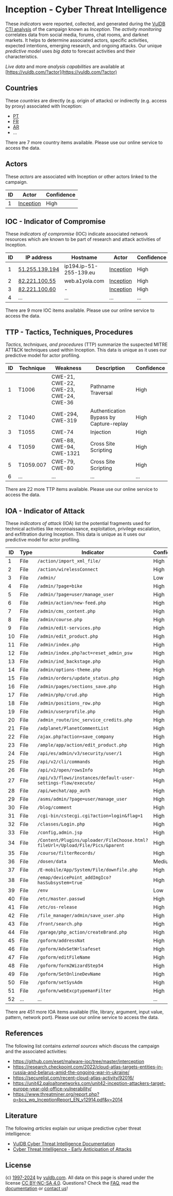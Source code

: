 # Inception - Cyber Threat Intelligence

These _indicators_ were reported, collected, and generated during the [VulDB CTI analysis](https://vuldb.com/?kb.cti) of the campaign known as _Inception_. The _activity monitoring_ correlates data from social media, forums, chat rooms, and darknet markets. It helps to determine associated actors, specific activities, expected intentions, emerging research, and ongoing attacks. Our unique _predictive model_ uses _big data_ to forecast activities and their characteristics.

_Live data_ and more _analysis capabilities_ are available at [https://vuldb.com/?actor](https://vuldb.com/?actor)

## Countries

These _countries_ are directly (e.g. origin of attacks) or indirectly (e.g. access by proxy) associated with Inception:

* [PT](https://vuldb.com/?country.pt)
* [FR](https://vuldb.com/?country.fr)
* [AR](https://vuldb.com/?country.ar)
* ...

There are 7 more country items available. Please use our online service to access the data.

## Actors

These _actors_ are associated with Inception or other actors linked to the campaign.

ID | Actor | Confidence
-- | ----- | ----------
1 | [Inception](https://vuldb.com/?actor.inception) | High

## IOC - Indicator of Compromise

These _indicators of compromise_ (IOC) indicate associated network resources which are known to be part of research and attack activities of Inception.

ID | IP address | Hostname | Actor | Confidence
-- | ---------- | -------- | ----- | ----------
1 | [51.255.139.194](https://vuldb.com/?ip.51.255.139.194) | ip194.ip-51-255-139.eu | [Inception](https://vuldb.com/?actor.inception) | High
2 | [82.221.100.55](https://vuldb.com/?ip.82.221.100.55) | web.a1yola.com | [Inception](https://vuldb.com/?actor.inception) | High
3 | [82.221.100.60](https://vuldb.com/?ip.82.221.100.60) | - | [Inception](https://vuldb.com/?actor.inception) | High
4 | ... | ... | ... | ...

There are 9 more IOC items available. Please use our online service to access the data.

## TTP - Tactics, Techniques, Procedures

_Tactics, techniques, and procedures_ (TTP) summarize the suspected MITRE ATT&CK techniques used within Inception. This data is unique as it uses our predictive model for actor profiling.

ID | Technique | Weakness | Description | Confidence
-- | --------- | -------- | ----------- | ----------
1 | T1006 | CWE-21, CWE-22, CWE-23, CWE-24, CWE-36 | Pathname Traversal | High
2 | T1040 | CWE-294, CWE-319 | Authentication Bypass by Capture-replay | High
3 | T1055 | CWE-74 | Injection | High
4 | T1059 | CWE-88, CWE-94, CWE-1321 | Cross Site Scripting | High
5 | T1059.007 | CWE-79, CWE-80 | Cross Site Scripting | High
6 | ... | ... | ... | ...

There are 22 more TTP items available. Please use our online service to access the data.

## IOA - Indicator of Attack

These _indicators of attack_ (IOA) list the potential fragments used for technical activities like reconnaissance, exploitation, privilege escalation, and exfiltration during Inception. This data is unique as it uses our predictive model for actor profiling.

ID | Type | Indicator | Confidence
-- | ---- | --------- | ----------
1 | File | `/action/import_xml_file/` | High
2 | File | `/action/wirelessConnect` | High
3 | File | `/admin/` | Low
4 | File | `/admin/?page=bike` | High
5 | File | `/admin/?page=user/manage_user` | High
6 | File | `/admin/action/new-feed.php` | High
7 | File | `/admin/cms_content.php` | High
8 | File | `/admin/course.php` | High
9 | File | `/admin/edit-services.php` | High
10 | File | `/admin/edit_product.php` | High
11 | File | `/admin/index.php` | High
12 | File | `/admin/index.php?act=reset_admin_psw` | High
13 | File | `/admin/ind_backstage.php` | High
14 | File | `/admin/options-theme.php` | High
15 | File | `/admin/orders/update_status.php` | High
16 | File | `/admin/pages/sections_save.php` | High
17 | File | `/admin/php/crud.php` | High
18 | File | `/admin/positions_row.php` | High
19 | File | `/admin/userprofile.php` | High
20 | File | `/admin_route/inc_service_credits.php` | High
21 | File | `/adplanet/PlanetCommentList` | High
22 | File | `/ajax.php?action=save_company` | High
23 | File | `/ample/app/action/edit_product.php` | High
24 | File | `/api/es/admin/v3/security/user/1` | High
25 | File | `/api/v2/cli/commands` | High
26 | File | `/api/v2/open/rowsInfo` | High
27 | File | `/api/v3/flows/instances/default-user-settings-flow/execute/` | High
28 | File | `/api/wechat/app_auth` | High
29 | File | `/asms/admin/?page=user/manage_user` | High
30 | File | `/blog/comment` | High
31 | File | `/cgi-bin/cstecgi.cgi?action=login&flag=1` | High
32 | File | `/classes/Login.php` | High
33 | File | `/config,admin.jsp` | High
34 | File | `/Content/Plugins/uploader/FileChoose.html?fileUrl=/Upload/File/Pics/&parent` | High
35 | File | `/course/filterRecords/` | High
36 | File | `/dosen/data` | Medium
37 | File | `/E-mobile/App/System/File/downfile.php` | High
38 | File | `/emap/devicePoint_addImgIco?hasSubsystem=true` | High
39 | File | `/env` | Low
40 | File | `/etc/master.passwd` | High
41 | File | `/etc/os-release` | High
42 | File | `/file_manager/admin/save_user.php` | High
43 | File | `/front/search.php` | High
44 | File | `/garage/php_action/createBrand.php` | High
45 | File | `/goform/addressNat` | High
46 | File | `/goform/AdvSetWrlsafeset` | High
47 | File | `/goform/editFileName` | High
48 | File | `/goform/form2WizardStep54` | High
49 | File | `/goform/SetOnlineDevName` | High
50 | File | `/goform/setSysAdm` | High
51 | File | `/goform/webExcptypemanFilter` | High
52 | ... | ... | ...

There are 451 more IOA items available (file, library, argument, input value, pattern, network port). Please use our online service to access the data.

## References

The following list contains _external sources_ which discuss the campaign and the associated activities:

* https://github.com/eset/malware-ioc/tree/master/interception
* https://research.checkpoint.com/2022/cloud-atlas-targets-entities-in-russia-and-belarus-amid-the-ongoing-war-in-ukraine/
* https://securelist.com/recent-cloud-atlas-activity/92016/
* https://unit42.paloaltonetworks.com/unit42-inception-attackers-target-europe-year-old-office-vulnerability/
* https://www.threatminer.org/report.php?q=bcs_wp_InceptionReport_EN_v12914.pdf&y=2014

## Literature

The following _articles_ explain our unique predictive cyber threat intelligence:

* [VulDB Cyber Threat Intelligence Documentation](https://vuldb.com/?kb.cti)
* [Cyber Threat Intelligence - Early Anticipation of Attacks](https://www.scip.ch/en/?labs.20201022)

## License

(c) [1997-2024](https://vuldb.com/?kb.changelog) by [vuldb.com](https://vuldb.com/?kb.about). All data on this page is shared under the license [CC BY-NC-SA 4.0](https://creativecommons.org/licenses/by-nc-sa/4.0/). Questions? Check the [FAQ](https://vuldb.com/?kb.faq), read the [documentation](https://vuldb.com/?kb) or [contact us](https://vuldb.com/?contact)!
